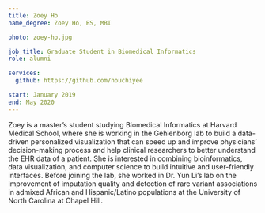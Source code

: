 ```yaml
---
title: Zoey Ho
name_degree: Zoey Ho, BS, MBI

photo: zoey-ho.jpg

job_title: Graduate Student in Biomedical Informatics
role: alumni

services:
  github: https://github.com/houchiyee

start: January 2019
end: May 2020
---
```

Zoey is a master’s student studying Biomedical Informatics at Harvard Medical School, where she is working in the Gehlenborg lab to build a data-driven personalized visualization that can speed up and improve physicians’ decision-making process and help clinical researchers to better understand the EHR data of a patient. She is interested in combining bioinformatics, data visualization, and computer science to build intuitive and user-friendly interfaces. Before joining the lab, she worked in Dr. Yun Li’s lab on the improvement of imputation quality and detection of rare variant associations in admixed African and Hispanic/Latino populations at the University of North Carolina at Chapel Hill.
